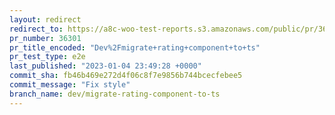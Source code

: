 ```yaml
---
layout: redirect
redirect_to: https://a8c-woo-test-reports.s3.amazonaws.com/public/pr/36301/e2e/index.html
pr_number: 36301
pr_title_encoded: "Dev%2Fmigrate+rating+component+to+ts"
pr_test_type: e2e
last_published: "2023-01-04 23:49:28 +0000"
commit_sha: fb46b469e272d4f06c8f7e9856b744bcecfebee5
commit_message: "Fix style"
branch_name: dev/migrate-rating-component-to-ts
---
```

